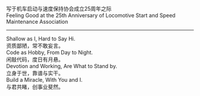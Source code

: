 <!--
**LangInteger/langinteger** is a ✨ _special_ ✨ repository because its `README.md` (this file) appears on your GitHub profile.

Here are some ideas to get you started:

- 🔭 I’m currently working on ...
- 🌱 I’m currently learning ...
- 👯 I’m looking to collaborate on ...
- 🤔 I’m looking for help with ...
- 💬 Ask me about ...
- 📫 How to reach me: ...
- 😄 Pronouns: ...
- ⚡ Fun fact: ...
-->

写于机车启动与速度保持协会成立25周年之际\
Feeling Good at the 25th Anniversary of Locomotive Start and Speed Maintenance Association

<hr/>

Shallow as I, Hard to Say Hi.\
资质鄙陋，常不敢妄言。\
Code as Hobby, From Day to Night.\
闲敲代码，度日有月悬。\
Devotion and Working, Are What to Stand by.\
立身于世，靠谱与实干。\
Build a Miracle, With You and I.\
与君共睹，创事业斐然。
